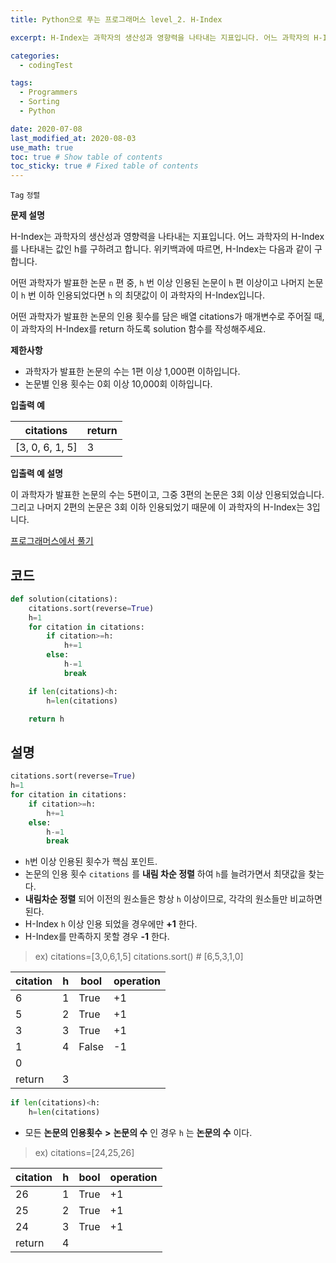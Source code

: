 ```yaml
---
title: Python으로 푸는 프로그래머스 level_2. H-Index

excerpt: H-Index는 과학자의 생산성과 영향력을 나타내는 지표입니다. 어느 과학자의 H-Index를 나타내는 값인 h를 구하려고 합니다. 위키백과에 따르면, H-Index는 다음과 같이 구합니다. 어떤 과학자가 발표한 논문 `n` 편 중, `h` 번 이상 인용된 논문이 `h` 편 이상이고 나머지 논문이 `h` 번 이하 인용되었다면 `h` 의 최댓값이 이 과학자의 H-Index입니다. 어떤 과학자가 발표한 논문의 인용 횟수를 담은 배열 citations가 매개변수로 주어질 때, 이 과학자의 H-Index를 return 하도록 solution 함수를 작성해주세요.

categories:
  - codingTest

tags:
  - Programmers
  - Sorting
  - Python

date: 2020-07-08
last_modified_at: 2020-08-03
use_math: true
toc: true # Show table of contents
toc_sticky: true # Fixed table of contents
---
```


`Tag` `정렬`<br>

**문제 설명**

H-Index는 과학자의 생산성과 영향력을 나타내는 지표입니다. 어느 과학자의 H-Index를 나타내는 값인 h를 구하려고 합니다. 위키백과에 따르면, H-Index는 다음과 같이 구합니다.

어떤 과학자가 발표한 논문 `n` 편 중, `h` 번 이상 인용된 논문이 `h` 편 이상이고 나머지 논문이 `h` 번 이하 인용되었다면 `h` 의 최댓값이 이 과학자의 H-Index입니다.

어떤 과학자가 발표한 논문의 인용 횟수를 담은 배열 citations가 매개변수로 주어질 때, 이 과학자의 H-Index를 return 하도록 solution 함수를 작성해주세요.

**제한사항**

- 과학자가 발표한 논문의 수는 1편 이상 1,000편 이하입니다.
- 논문별 인용 횟수는 0회 이상 10,000회 이하입니다.

 **입출력 예**

citations|	return
--|--
[3, 0, 6, 1, 5]|	3

**입출력 예 설명**

이 과학자가 발표한 논문의 수는 5편이고, 그중 3편의 논문은 3회 이상 인용되었습니다. 그리고 나머지 2편의 논문은 3회 이하 인용되었기 때문에 이 과학자의 H-Index는 3입니다.

[프로그래머스에서 풀기](https://programmers.co.kr/learn/courses/30/lessons/42747)

## 코드
```python
def solution(citations):
    citations.sort(reverse=True)
    h=1
    for citation in citations:
        if citation>=h:
            h+=1
        else:
            h-=1
            break

    if len(citations)<h:
        h=len(citations)

    return h
```
## 설명

```python
citations.sort(reverse=True)
h=1
for citation in citations:
    if citation>=h:
        h+=1
    else:
        h-=1
        break
```
- `h`번 이상 인용된 횟수가 핵심 포인트.
- 논문의 인용 횟수 `citations` 를 **내림 차순 정렬** 하여 `h`를 늘려가면서 최댓값을 찾는다.
- **내림차순 정렬** 되어 이전의 원소들은 항상 `h` 이상이므로, 각각의 원소들만 비교하면 된다.
- H-Index `h` 이상 인용 되었을 경우에만 **+1** 한다.
- H-Index를 만족하지 못할 경우 **-1** 한다.
> ex)
citations=[3,0,6,1,5]
citations.sort() # [6,5,3,1,0]

citation|h|bool|operation
--|--|--|--
6|1|True|+1
5|2|True|+1
3|3|True|+1
1|4|False|-1
0||
return|3|


```python
if len(citations)<h:
    h=len(citations)
```
- 모든 **논문의 인용횟수** **>** **논문의 수** 인 경우 `h` 는 **논문의  수** 이다.
>ex)
citations=[24,25,26]

citation|h|bool|operation
--|--|--|--
26|1|True|+1
25|2|True|+1
24|3|True|+1
return|4|
